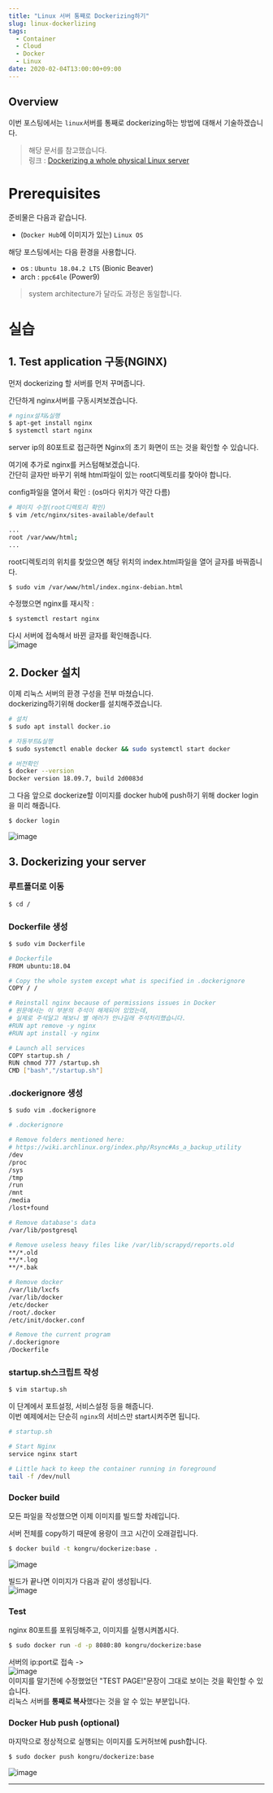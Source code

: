 ```yaml
---
title: "Linux 서버 통째로 Dockerizing하기"
slug: linux-dockerlizing
tags:
  - Container
  - Cloud
  - Docker
  - Linux
date: 2020-02-04T13:00:00+09:00
---
```


## Overview
이번 포스팅에서는 `linux`서버를 통째로 dockerizing하는 방법에 대해서 기술하겠습니다.  

>해당 문서를 참고했습니다.  
>링크 : [Dockerizing a whole physical Linux server](https://juliensalinas.com/en/dockerize-whole-linux-server/)

# Prerequisites
준비물은 다음과 같습니다.  
- (`Docker Hub`에 이미지가 있는) `Linux OS`

해당 포스팅에서는 다음 환경을 사용합니다.  
- os : `Ubuntu 18.04.2 LTS` (Bionic Beaver)
- arch : `ppc64le` (Power9)   

> system architecture가 달라도 과정은 동일합니다.  

# 실습
## 1. Test application 구동(NGINX)
먼저 dockerizing 할 서버를 먼저 꾸며줍니다.  

간단하게 nginx서버를 구동시켜보겠습니다.  

~~~sh
# nginx설치&실행
$ apt-get install nginx
$ systemctl start nginx
~~~

server ip의 80포트로 접근하면 Nginx의 초기 화면이 뜨는 것을 확인할 수 있습니다.  

여기에 추가로 nginx를 커스텀해보겠습니다.  
간단히 글자만 바꾸기 위해 html파일이 있는 root디렉토리를 찾아야 합니다.  

config파일을 열어서 확인 : (os마다 위치가 약간 다름)    
~~~sh
# 페이지 수정(root디렉토리 확인) 
$ vim /etc/nginx/sites-available/default

...
root /var/www/html;
...
~~~
root디렉토리의 위치를 찾았으면 해당 위치의 index.html파일을 열어 글자를 바꿔줍니다.  

~~~sh
$ sudo vim /var/www/html/index.nginx-debian.html
~~~

수정했으면 nginx를 재시작 :  
~~~sh
$ systemctl restart nginx
~~~

다시 서버에 접속해서 바뀐 글자를 확인해줍니다.  
![image](https://user-images.githubusercontent.com/15958325/73708172-fa3cf780-4740-11ea-92fe-f221b19e2e9b.png)    

## 2. Docker 설치
이제 리눅스 서버의 환경 구성을 전부 마쳤습니다.  
dockerizing하기위해 docker를 설치해주겠습니다.  

~~~sh
# 설치
$ sudo apt install docker.io

# 자동부트&실행
$ sudo systemctl enable docker && sudo systemctl start docker

# 버전확인
$ docker --version
Docker version 18.09.7, build 2d0083d
~~~

그 다음 앞으로 dockerize할 이미지를 docker hub에 push하기 위해 docker login을 미리 해줍니다.  
~~~sh
$ docker login
~~~
![image](https://user-images.githubusercontent.com/15958325/73708536-02496700-4742-11ea-8215-6ec277c4a959.png)  

## 3. Dockerizing your server

### 루트폴더로 이동
~~~sh
$ cd /
~~~

### Dockerfile 생성 
~~~sh
$ sudo vim Dockerfile
~~~
~~~sh
# Dockerfile
FROM ubuntu:18.04

# Copy the whole system except what is specified in .dockerignore
COPY / /

# Reinstall nginx because of permissions issues in Docker
# 원문에서는 이 부분의 주석이 해제되어 있었는데, 
# 실제로 주석달고 해보니 별 에러가 안나길래 주석처리했습니다.
#RUN apt remove -y nginx
#RUN apt install -y nginx

# Launch all services
COPY startup.sh /
RUN chmod 777 /startup.sh
CMD ["bash","/startup.sh"]
~~~

### .dockerignore 생성

~~~sh
$ sudo vim .dockerignore
~~~
~~~sh
# .dockerignore

# Remove folders mentioned here:
# https://wiki.archlinux.org/index.php/Rsync#As_a_backup_utility
/dev 
/proc
/sys
/tmp
/run
/mnt
/media
/lost+found

# Remove database's data
/var/lib/postgresql

# Remove useless heavy files like /var/lib/scrapyd/reports.old
**/*.old
**/*.log
**/*.bak

# Remove docker
/var/lib/lxcfs
/var/lib/docker
/etc/docker
/root/.docker
/etc/init/docker.conf

# Remove the current program
/.dockerignore
/Dockerfile
~~~

### startup.sh스크립트 작성
~~~sh
$ vim startup.sh
~~~

이 단계에서 포트설정, 서비스설정 등을 해줍니다.  
이번 예제에서는 단순히 `nginx`의 서비스만 start시켜주면 됩니다.  
~~~sh
# startup.sh

# Start Nginx
service nginx start

# Little hack to keep the container running in foreground
tail -f /dev/null
~~~

### Docker build
모든 파일을 작성했으면 이제 이미지를 빌드할 차례입니다.  

서버 전체를 copy하기 때문에 용량이 크고 시간이 오래걸립니다.  

~~~sh
$ docker build -t kongru/dockerize:base .
~~~

![image](https://user-images.githubusercontent.com/15958325/73717018-f5d20800-475b-11ea-8ebd-3004b05f2132.png)  

빌드가 끝나면 이미지가 다음과 같이 생성됩니다.  
![image](https://user-images.githubusercontent.com/15958325/73717024-f8346200-475b-11ea-8cee-bc3e77a31392.png)  

### Test
nginx 80포트를 포워딩해주고, 이미지를 실행시켜봅시다.  
~~~sh
$ sudo docker run -d -p 8080:80 kongru/dockerize:base
~~~

서버의 ip:port로 접속 ->   
![image](https://user-images.githubusercontent.com/15958325/73717605-a7256d80-475d-11ea-9dba-4b59d5008f81.png)  
이미지를 말기전에 수정했었던 "TEST PAGE!"문장이 그대로 보이는 것을 확인할 수 있습니다.  
리눅스 서버를 **통째로 복사**했다는 것을 알 수 있는 부분입니다.  

### Docker Hub push (optional)
마지막으로 정상적으로 실행되는 이미지를 도커허브에 push합니다.  
~~~sh
$ sudo docker push kongru/dockerize:base
~~~
![image](https://user-images.githubusercontent.com/15958325/73717723-ee136300-475d-11ea-9d9a-12d4e0dfbb39.png)  


----